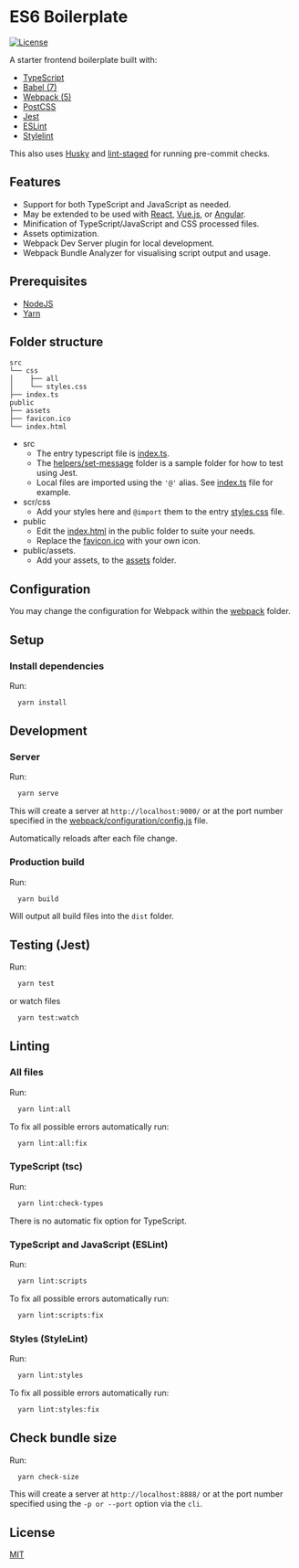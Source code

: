 # ES6 Boilerplate

[![License](https://img.shields.io/badge/license-MIT-blue.svg?style=flat-square)](https://github.com/VD39/es6-webpack-boilerplate/blob/master/LICENSE, 'License')

A starter frontend boilerplate built with:

- [TypeScript](https://www.typescriptlang.org/)
- [Babel (7)](https://babeljs.io/)
- [Webpack (5)](https://webpack.js.org/)
- [PostCSS](https://postcss.org/)
- [Jest](https://jestjs.io/)
- [ESLint](https://eslint.org/)
- [Stylelint](https://stylelint.io/)

This also uses [Husky](https://github.com/typicode/husky) and [lint-staged](https://github.com/okonet/lint-staged) for running pre-commit checks.

## Features

- Support for both TypeScript and JavaScript as needed.
- May be extended to be used with [React](https://reactjs.org/), [Vue.js](https://vuejs.org/), or [Angular](https://angular.io/).
- Minification of TypeScript/JavaScript and CSS processed files.
- Assets optimization.
- Webpack Dev Server plugin for local development.
- Webpack Bundle Analyzer for visualising script output and usage.

## Prerequisites

- [NodeJS](https://nodejs.org/en/)
- [Yarn](https://yarnpkg.com)

## Folder structure

```none
src
└── css
│    ├── all
│    └── styles.css
├── index.ts
public
├── assets
├── favicon.ico
└── index.html
```

- src
  - The entry typescript file is [index.ts](src/index.ts).
  - The [helpers/set-message](src/helpers/set-message) folder is a sample folder for how to test using Jest.
  - Local files are imported using the `'@'` alias. See [index.ts](src/index.ts) file for example.
- scr/css
  - Add your styles here and `@import` them to the entry [styles.css](src/css/styles.css) file.
- public
  - Edit the [index.html](public/index.html) in the public folder to suite your needs.
  - Replace the [favicon.ico](public/favicon.ico) with your own icon.
- public/assets.
  - Add your assets, to the [assets](public/assets) folder.

## Configuration

You may change the configuration for Webpack within the [webpack](webpack) folder.

## Setup

### Install dependencies

Run:

```sh
  yarn install
```

## Development

### Server

Run:

```sh
  yarn serve
```

This will create a server at `http://localhost:9000/` or at the port number specified in the [webpack/configuration/config.js](webpack/configuration/config.js) file.

Automatically reloads after each file change.

### Production build

Run:

```sh
  yarn build
```

Will output all build files into the `dist` folder.

## Testing (Jest)

Run:

```sh
  yarn test
```

or watch files

```sh
  yarn test:watch
```

## Linting

### All files

Run:

```sh
  yarn lint:all
```

To fix all possible errors automatically run:

```sh
  yarn lint:all:fix
```

### TypeScript (tsc)

Run:

```sh
  yarn lint:check-types
```

There is no automatic fix option for TypeScript.

### TypeScript and JavaScript (ESLint)

Run:

```sh
  yarn lint:scripts
```

To fix all possible errors automatically run:

```sh
  yarn lint:scripts:fix
```

### Styles (StyleLint)

Run:

```sh
  yarn lint:styles
```

To fix all possible errors automatically run:

```sh
  yarn lint:styles:fix
```

## Check bundle size

Run:

```sh
  yarn check-size
```

This will create a server at `http://localhost:8888/` or at the port number specified using the `-p or --port` option via the `cli`.

## License

[MIT](https://github.com/VD39/es6-webpack-boilerplate/blob/master/LICENSE)
